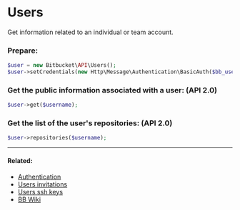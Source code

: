 # Users

Get information related to an individual or team account.

### Prepare:
```php
$user = new Bitbucket\API\Users();
$user->setCredentials(new Http\Message\Authentication\BasicAuth($bb_user, $bb_pass));
```

### Get the public information associated with a user: (API 2.0)

```php
$user->get($username);
```

### Get the list of the user's repositories: (API 2.0)

```php
$user->repositories($username);
```
----

#### Related:
  * [Authentication](authentication.md)
  * [Users invitations](users/invitations.md)
  * [Users ssh keys](users/ssh-keys.md)
  * [BB Wiki](https://confluence.atlassian.com/display/BITBUCKET/users+Endpoint)

